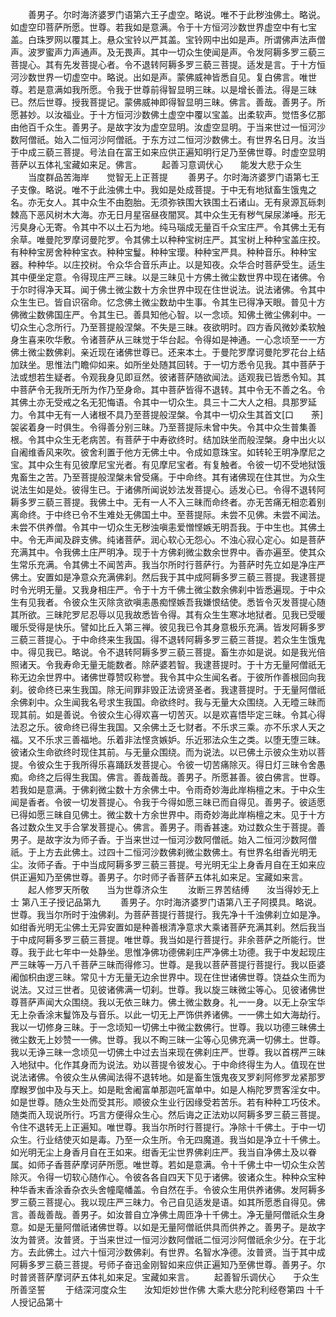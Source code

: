 <!-- { "loadSidebar": true } -->
　　善男子。尔时海济婆罗门语第六王子虚空。略说。唯不于此秽浊佛土。略说。如虚空印菩萨所愿。世尊。若我如是意满。令于十方恒河沙数世界虚空中有七宝盖。白珠罗网以覆其上。悬众宝铃以严其盖。宝铃网中出如是声。所谓佛声法声僧声。波罗蜜声力声通声。及无畏声。其中一切众生使闻是声。令发阿耨多罗三藐三菩提心。其有先发菩提心者。令不退转阿耨多罗三藐三菩提。适发是言。于十方恒河沙数世界一切虚空中。略说。出如是声。蒙佛威神皆悉自见。复白佛言。唯世尊。若是意满如我所愿。令我于世尊前得智显明三昧。以是增长善法。得是三昧已。然后世尊。授我菩提记。蒙佛威神即得智显明三昧。佛言。善哉。善男子。所愿甚妙。以汝福业。于十方恒河沙数佛土虚空中覆以宝盖。出柔软声。觉悟多亿那由他百千众生。善男子。是故字汝为虚空显明。汝虚空显明。于当来世过一恒河沙数阿僧祇。始入二恒河沙阿僧祇。于东方过二恒河沙数佛土。有世界名日月。汝当于中成三藐三菩提。号法自在富王如来应供正遍知明行足乃至佛世尊。时虚空显明菩萨以五体礼宝藏如来足。佛言。
　　起善习意调伏心　　能发大悲于众生
　　当度群品苦海岸　　觉智无上正菩提
　　善男子。尔时海济婆罗门语第七王子支像。略说。唯不于此浊佛土中。我如是处成菩提。于中无有地狱畜生饿鬼之名。亦无女人。其中众生不由胞胎。无须弥铁围大铁围土石诸山。无有泉源瓦砾刺棘高下恶风树木大海。亦无日月星宿昼夜闇冥。其中众生无有秽气屎尿涕唾。形无污臭身心无寄。令其中不以土石为地。纯马瑙成无量百千众宝庄严。令其佛土无有余草。唯曼陀罗摩诃曼陀罗。令其佛土以种种宝树庄严。其宝树上种种宝盖庄挍。有种种宝房舍种种宝衣。种种宝鬘。种种宝璎。种种宝严具。种种音乐。种种宝器。种种华。以庄挍树。令众华合音乐声止。以是知夜。众华合时菩萨受生。适生其中便坐定意。令得现庄严三昧。以是三昧见十方佛土微尘数世界中现在诸佛。令于尔时得净天耳。闻于佛土微尘数十方余世界中现在住世说法。说法诸佛。令其中众生生已。皆自识宿命。忆念佛土微尘数劫中生事。令其生已得净天眼。普见十方佛微尘数佛国庄严。令其生已。善具知他心智。以一念顷。知佛土微尘佛刹中。一切众生心念所行。乃至菩提般涅槃。不失是三昧。夜欲明时。四方香风微妙柔软触身生喜来吹华敷。令诸菩萨从三昧觉于华台起。令得如是神通。一心念顷至一一方佛土微尘数佛刹。亲近现在诸佛世尊已。还来本土。于曼陀罗摩诃曼陀罗花台上结加趺坐。思惟法门瞻仰如来。如所坐处随其回转。于一切方悉令见我。其中菩萨于法或想若生疑者。令观我身见即亘然。彼诸菩萨随欲闻法。适观我已皆悉令知。其中菩萨令无我所无所为作乃至身命。其中菩萨皆得不退转。其中令无不善之名。令其佛土亦无受戒之名无犯悔语。令其中一切众生。具三十二大人之相。具那罗延力。令其中无有一人诸根不具乃至菩提般涅槃。令其中一切众生其首文[口　　荼]袈裟着身一时俱生。令得善分别三昧。乃至菩提际未曾中失。令其中众生普集善根。令其中众生无老病苦。有菩萨于中寿欲终时。结加趺坐而般涅槃。身中出火以自阇维香风来吹。彼舍利置于他方无佛土中。令成如意珠宝。如转轮王明净摩尼之宝。其中众生有见彼摩尼宝光者。有见摩尼宝者。有复触者。令彼一切不受地狱饿鬼畜生之苦。乃至菩提般涅槃未曾受痛。于中命终。其有诸佛现在住其世。为众生说法生如是处。彼得生已。于诸佛所闻说妙法发菩提心。适发心已。令得不退转阿耨多罗三藐三菩提。我佛土中。无有一人不入三昧而命终者。亦无苦痛无相恋着别离命终。于中终已令不生难处无佛国土中。至菩提际。未尝不见佛。未尝不闻法。未尝不供养僧。令其中一切众生无秽浊嗔恚爱憎悭嫉无明吾我。于中生也。其佛土中。令无声闻及辟支佛。纯诸菩萨。润心软心无怨心。不浊心寂心定心。如是菩萨充满其中。令我佛土庄严明净。现于十方佛刹微尘数余世界中。香亦遍至。使其众生常乐充满。令其佛土不闻苦声。我当尔所时行菩萨行。为菩萨时先立如是净庄严佛土。安置如是净意众充满佛刹。然后我于其中成阿耨多罗三藐三菩提。我逮菩提时令光明无量。又我身相庄严。令于十方千佛土微尘数余佛刹中皆悉遍现。于中众生有见我者。令彼众生灭除贪欲嗔恚愚痴悭嫉吾我嫌恨结使。悉皆令灭发菩提心随其所欲。三昧陀罗尼忍辱以见我故悉皆令得。其有众生生寒冰地狱者。见我已受暖暖乐受得是快乐。譬如比丘入第三禅。彼见我已令其身意极乐充满。皆发阿耨多罗三藐三菩提心。于中命终来生我国。得不退转阿耨多罗三藐三菩提。若众生生饿鬼中。得见我已。略说。令不退转阿耨多罗三藐三菩提。畜生亦如是说。如是我光倍照诸天。令我寿命无量无能数者。除萨婆若智。我逮菩提时。于十方无量阿僧祇无称无边余世界中。诸佛世尊赞叹称誉。我令其中众生闻名者。于彼所作善根回向我刹。彼命终已来生我国。除无间罪非毁正法谤贤圣者。我逮菩提时。于无量阿僧祇余佛刹中。众生闻我名号求生我国。命欲终时。我与无量大众围绕。入无曀三昧而现其前。如是善说。令彼众生心得欢喜一切苦灭。以是欢喜悟毕定三昧。令其心得法忍之乐。彼命终已得生我国。又余佛土乏七财者。不乐求三乘。亦不乐求人天之福。又不乐求三善福地。乐着非法悭贪嫉妒。乐近邪法众生之类。以堕无堕三昧。彼诸众生命欲终时现住其前。与无量众围绕。而为说法。以已佛土示彼众生劝以菩提。令彼众生于我所得乐喜踊跃发菩提心。令彼一切苦痛除灭。得日灯三昧令舍愚痴。命终之后得生我国。佛言。善哉善哉。善男子。所愿甚善。彼白佛言。世尊。若我如是意满。于佛刹微尘数十方余佛土中。令雨奇妙海此岸栴檀之末。于中众生闻是香者。令彼一切发菩提心。令我于今得如愿三昧已而自得见。善男子。彼适愿已得如愿三昧自见佛土。微尘数十方余世界中。雨奇妙海此岸栴檀之末。见于十方各过数众生叉手合掌发菩提心。佛言。善男子。雨香甚速。劝过数众生于菩提。善男子。是故字汝为师子香。于当来世过一恒河沙数阿僧祇。始入二恒河沙数阿僧祇。于上方去此佛土。过四十二恒河沙数佛刹微尘数佛土。有世界名绀香光明无尘。汝师子香。于中当成阿耨多罗三藐三菩提。号光明无尘上身香月自在王如来应供正遍知乃至佛世尊。善男子。尔时师子香菩萨五体礼如来足。宝藏如来言。
　　起人修罗天所敬　　当为世尊济众生
　　汝断三界苦结缚　　汝当得妙无上士
第八王子授记品第九
　　善男子。尔时海济婆罗门语第八王子阿摸具。略说。世尊。我当尔所时于浊佛刹。为菩萨菩提行菩提行。我先净十千浊佛刹立如是净。如绀香光明无尘佛土无异安置如是种善根清净意求大乘诸菩萨充满其刹。然后我当于中成阿耨多罗三藐三菩提。唯世尊。我当如是行菩提行。非余菩萨之所能行。世尊。我于此七年中一处静坐。思惟净佛功德佛刹庄严净佛土功德。我于中发起现庄严三昧等一万八千菩萨三昧而得修习。世尊。是我以菩萨菩提行菩提行。我以臣婆阇伽枳由逻三昧。常见十方无量无边余世界中。现在住世诸佛世尊。饶益众生而为说法。又过三世者。见彼诸佛满一切刹。世尊。我以旋三昧微尘等心。见彼诸佛世尊菩萨声闻大众围绕。我以无依三昧力。佛土微尘数身。礼一一身。以无上杂宝华无上杂香涂末鬘饰及与音乐。以此一切无上严饰供养诸佛。一一佛土如大海劫行。我以一切修身三昧。于一念顷知一切佛土中微尘数佛行。世尊。我以功德三昧佛土微尘数无上妙赞一一佛。世尊。我以不眴三昧一尘等心见佛充满一切佛土。世尊。我以无诤三昧一念顷见一切佛土中过去当来现在佛刹庄严。世尊。我以首楞严三昧入地狱中。化作其身而为说法。劝以菩提令彼发心。于中命终得生为人。值现在世说法诸佛。令彼众生从佛闻法得不退转地。如是畜生饿鬼夜叉罗刹阿修罗龙紧那罗摩睺罗伽中及与天上。如是毗舍阇富单那迦吒富单中。如是人栴陀罗贾客淫女中。如是世尊。随众生处而受其形。顺彼众生业行因缘受若苦乐。若有种种工巧伎术。随类而入现说所行。巧言方便得众生心。然后诲之正法劝以阿耨多罗三藐三菩提。令住不退转无上正遍知。唯世尊。我当尔所时行菩提行。净除十千佛土。于中一切众生。行业结使灭如是毒。乃至一众生所。令无四魔道。我当如是净立十千佛土。如光明无尘上身香月自在王如来。绀香无尘世界佛刹庄严。我当自净佛土及以眷属。如师子香菩萨摩诃萨所愿。唯世尊。若如是意满。令十千佛土中一切众生众苦除灭。令得一切软心随作心。令彼各各自四天下见于诸佛。彼诸众生。种种众宝种种华香末香涂香杂衣头舍幢麾幡盖。令自然在手。令彼众生用供养诸佛。发阿耨多罗三藐三菩提心。我以现庄严三昧力。令己自见适发是语。如其所愿悉自得见。佛言。善哉善哉。善男子。如汝普自立净佛土周匝净十千佛土。净无量阿僧祇众生身意。如是无量阿僧祇诸佛世尊。以如是无量阿僧祇供具而供养之。善男子。是故字汝为普贤。汝普贤。于当来世过一恒河沙数阿僧祇二恒河沙阿僧祇余少分。在于北方。去此佛土。过六十恒河沙数佛刹。有世界。名智水净德。汝普贤。当于其中成阿耨多罗三藐三菩提。号师子奋迅金刚智如来应供正遍知乃至佛世尊。善男子。尔时普贤菩萨摩诃萨五体礼如来足。宝藏如来言。
　　起善智乐调伏心　　于众生所善坚誓
　　于结深河度众生　　汝知炬妙世作佛
大乘大悲分陀利经卷第四
十千人授记品第十
